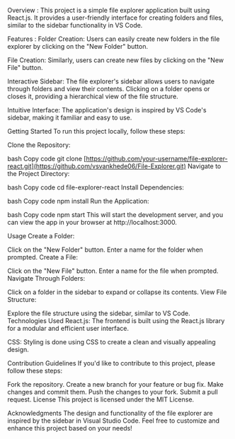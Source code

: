 Overview :
This project is a simple file explorer application built using React.js. It provides a user-friendly interface for creating folders and files, similar to the sidebar functionality in VS Code.

Features : 
Folder Creation: Users can easily create new folders in the file explorer by clicking on the "New Folder" button.

File Creation: Similarly, users can create new files by clicking on the "New File" button.

Interactive Sidebar: The file explorer's sidebar allows users to navigate through folders and view their contents. Clicking on a folder opens or closes it, providing a hierarchical view of the file structure.

Intuitive Interface: The application's design is inspired by VS Code's sidebar, making it familiar and easy to use.

Getting Started
To run this project locally, follow these steps:

Clone the Repository:

bash
Copy code
git clone [https://github.com/your-username/file-explorer-react.git](https://github.com/vsvankhede06/File-Explorer.git)
Navigate to the Project Directory:

bash
Copy code
cd file-explorer-react
Install Dependencies:

bash
Copy code
npm install
Run the Application:

bash
Copy code
npm start
This will start the development server, and you can view the app in your browser at http://localhost:3000.

Usage
Create a Folder:

Click on the "New Folder" button.
Enter a name for the folder when prompted.
Create a File:

Click on the "New File" button.
Enter a name for the file when prompted.
Navigate Through Folders:

Click on a folder in the sidebar to expand or collapse its contents.
View File Structure:

Explore the file structure using the sidebar, similar to VS Code.
Technologies Used
React.js: The frontend is built using the React.js library for a modular and efficient user interface.

CSS: Styling is done using CSS to create a clean and visually appealing design.

Contribution Guidelines
If you'd like to contribute to this project, please follow these steps:

Fork the repository.
Create a new branch for your feature or bug fix.
Make changes and commit them.
Push the changes to your fork.
Submit a pull request.
License
This project is licensed under the MIT License.

Acknowledgments
The design and functionality of the file explorer are inspired by the sidebar in Visual Studio Code.
Feel free to customize and enhance this project based on your needs!
